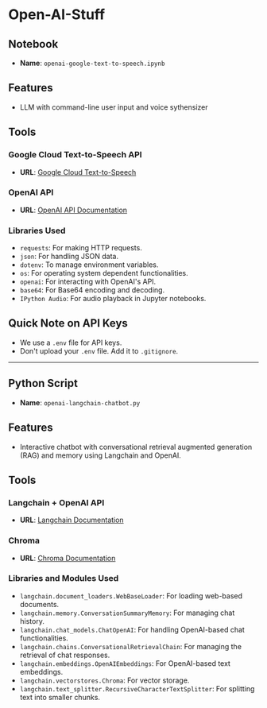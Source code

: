 # Open-AI-Stuff

## Notebook

- **Name**: `openai-google-text-to-speech.ipynb`
  
## Features

- LLM with command-line user input and voice sythensizer

## Tools

### Google Cloud Text-to-Speech API
- **URL**: [Google Cloud Text-to-Speech](https://cloud.google.com/text-to-speech/?hl=en_US&_ga=2.165032319.-1794441157.1692661063&_gac=1.222840681.1697749288.CjwKCAjwp8OpBhAFEiwAG7NaEiqKYJBONlZkAfD16w1bkZQZMRkhLQOBy28wqpXXem1fN3ZiVtWOzBoCacEQAvD_BwE)

### OpenAI API
- **URL**: [OpenAI API Documentation](https://platform.openai.com/docs/api-reference)

### Libraries Used

- `requests`: For making HTTP requests.
- `json`: For handling JSON data.
- `dotenv`: To manage environment variables.
- `os`: For operating system dependent functionalities.
- `openai`: For interacting with OpenAI's API.
- `base64`: For Base64 encoding and decoding.
- `IPython Audio`: For audio playback in Jupyter notebooks.

## Quick Note on API Keys

- We use a `.env` file for API keys.
- Don't upload your `.env` file. Add it to `.gitignore`.

---

## Python Script

- **Name**: `openai-langchain-chatbot.py`

## Features

- Interactive chatbot with conversational retrieval augmented generation (RAG) and memory using Langchain and OpenAI.

## Tools

### Langchain + OpenAI API
- **URL**: [Langchain Documentation](https://python.langchain.com/docs/use_cases/question_answering/)


### Chroma
- **URL**: [Chroma Documentation](https://docs.trychroma.com)

### Libraries and Modules Used

- `langchain.document_loaders.WebBaseLoader`: For loading web-based documents.
- `langchain.memory.ConversationSummaryMemory`: For managing chat history.
- `langchain.chat_models.ChatOpenAI`: For handling OpenAI-based chat functionalities.
- `langchain.chains.ConversationalRetrievalChain`: For managing the retrieval of chat responses.
- `langchain.embeddings.OpenAIEmbeddings`: For OpenAI-based text embeddings.
- `langchain.vectorstores.Chroma`: For vector storage.
- `langchain.text_splitter.RecursiveCharacterTextSplitter`: For splitting text into smaller chunks.


